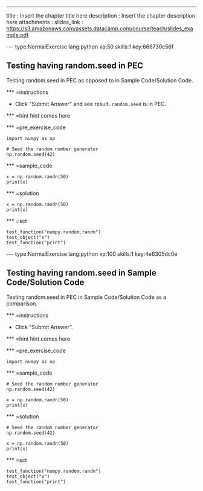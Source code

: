 ---
title       : Insert the chapter title here
description : Insert the chapter description here
attachments :
  slides_link : https://s3.amazonaws.com/assets.datacamp.com/course/teach/slides_example.pdf

--- type:NormalExercise lang:python xp:50 skills:1 key:666730c56f
## Testing having random.seed in PEC

Testing random.seed in PEC as opposed to in Sample Code/Solution Code.

*** =instructions
- Click "Submit Answer" and see result. `random.seed` is in PEC.

*** =hint
hint comes here

*** =pre_exercise_code
```{python}
import numpy as np

# Seed the random number generator
np.random.seed(42)
```

*** =sample_code
```{python}
x = np.random.randn(50)
print(x)
```

*** =solution
```{python}
x = np.random.randn(50)
print(x)
```

*** =sct
```{python}
test_function("numpy.random.randn")
test_object("x")
test_function("print")
```
--- type:NormalExercise lang:python xp:100 skills:1 key:4e6305dc0e
## Testing having random.seed in Sample Code/Solution Code

Testing random.seed in PEC in Sample Code/Solution Code as a comparison.


*** =instructions
- Click "Submit Answer".

*** =hint
hint comes here

*** =pre_exercise_code
```{python}
import numpy as np

```

*** =sample_code
```{python}
# Seed the random number generator
np.random.seed(42)

x = np.random.randn(50)
print(x)

```

*** =solution
```{python}
# Seed the random number generator
np.random.seed(42)

x = np.random.randn(50)
print(x)

```

*** =sct
```{python}
test_function("numpy.random.randn")
test_object("x")
test_function("print")
```

